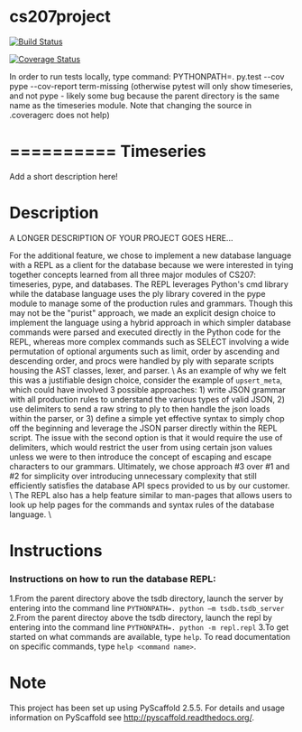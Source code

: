 # cs207project

[![Build Status](https://travis-ci.org/Four-Continents/cs207project.svg?branch=master)](https://travis-ci.org/Four-Continents/cs207project)

[![Coverage Status](https://coveralls.io/repos/github/Four-Continents/cs207project/badge.svg?branch=master)](https://coveralls.io/github/Four-Continents/cs207project?branch=master)

In order to run tests locally, type command:
PYTHONPATH=. py.test --cov pype --cov-report term-missing
(otherwise pytest will only show timeseries, and not pype - likely some bug because the parent directory is the same name as the timeseries module. Note that changing the source in .coveragerc does not help)

==========
Timeseries
==========


Add a short description here!


Description
===========

A LONGER DESCRIPTION OF YOUR PROJECT GOES HERE...

For the additional feature, we chose to implement a new database language with a REPL as a client for the database because we were interested in tying together concepts learned from all three major modules of CS207: timeseries, pype, and databases. The REPL leverages Python's cmd library while the database language uses the ply library covered in the pype module to manage some of the production rules and grammars. Though this may not be the "purist" approach, we made an explicit design choice to implement the language using a hybrid approach in which simpler database commands were parsed and executed directly in the Python code for the REPL, whereas more complex commands such as SELECT involving a wide permutation of optional arguments such as limit, order by ascending and descending order, and procs were handled by ply with separate scripts housing the AST classes, lexer, and parser. \\
As an example of why we felt this was a justifiable design choice, consider the example of `upsert_meta`, which could have involved 3 possible approaches: 1) write JSON grammar with all production rules to understand the various types of valid JSON, 2) use delimiters to send a raw string to ply to then handle the json loads within the parser, or 3) define a simple yet effective syntax to simply chop off the beginning and leverage the JSON parser directly within the REPL script. The issue with the second option is that it would require the use of delimiters, which would restrict the user from using certain json values unless we were to then introduce the concept of escaping and escape characters to our grammars. Ultimately, we chose approach #3 over #1 and #2 for simplicity over introducing unnecessary complexity that still efficiently satisfies the database API specs provided to us by our customer. \\
The REPL also has a help feature similar to man-pages that allows users to look up help pages for the commands and syntax rules of the database language. \\


Instructions
============
### Instructions on how to run the database REPL: 
1.From the parent directory above the tsdb directory, launch the server by entering into the command line `PYTHONPATH=. python –m tsdb.tsdb_server`
2.From the parent directoy above the tsdb directory, launch the repl by entering into the command line `PYTHONPATH=. python -m repl.repl`
3.To get started on what commands are available, type `help`. To read documentation on specific commands, type `help <command name>`.


Note
====

This project has been set up using PyScaffold 2.5.5. For details and usage
information on PyScaffold see http://pyscaffold.readthedocs.org/.
